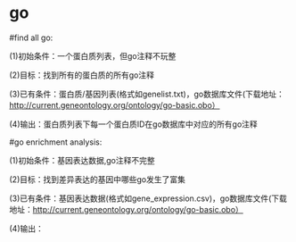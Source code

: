 # go
#find all go:

(1)初始条件：一个蛋白质列表，但go注释不玩整

(2)目标：找到所有的蛋白质的所有go注释

(3)已有条件：蛋白质/基因列表(格式如genelist.txt)，go数据库文件(下载地址：http://current.geneontology.org/ontology/go-basic.obo）

(4)输出：蛋白质列表下每一个蛋白质ID在go数据库中对应的所有go注释

#go enrichment analysis:

(1)初始条件：基因表达数据,go注释不完整

(2)目标：找到差异表达的基因中哪些go发生了富集

(3)已有条件：基因表达数据(格式如gene_expression.csv)，go数据库文件(下载地址：http://current.geneontology.org/ontology/go-basic.obo）

(4)输出：
